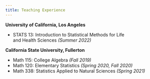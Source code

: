 ```yaml
---
title: Teaching Experience
---
```


**University of California, Los Angeles**

- STATS 13: Introduction to Statistical Methods for Life \
and Health Sciences *(Summer 2022)*


**California State University, Fullerton**

- Math 115: College Algebra *(Fall 2019)*
- Math 120: Elementary Statistics *(Spring 2020, Fall 2020)*
- Math 338: Statistics Applied to Natural Sciences *(Spring 2021)*
